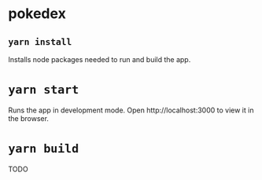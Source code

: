 # pokedex

## `yarn install`

Installs node packages needed to run and build the app.

# `yarn start`
Runs the app in development mode.
Open http://localhost:3000 to view it in the browser.

# `yarn build`
TODO

